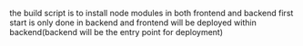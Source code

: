 <!-- {
  "name": "chat-app",
  "version": "1.0.0",
  "main": "index.js",
  "scripts": {
    "build": "npm install --prefix backend && npm install --prefix frontend && npm run build --prefix frontend",
    "start": "npm run start --prefix backend"
  },
  "keywords": [],
  "author": "",
  "license": "ISC",
  "description": ""
} -->

the build script is to install node modules in both frontend and backend first
start is only done in backend and frontend will be deployed within backend(backend will be the entry point for deployment)
